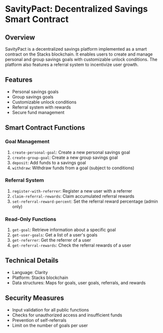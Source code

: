 # SavityPact: Decentralized Savings Smart Contract

## Overview

SavityPact is a decentralized savings platform implemented as a smart contract on the Stacks blockchain. It enables users to create and manage personal and group savings goals with customizable unlock conditions. The platform also features a referral system to incentivize user growth.

## Features

- Personal savings goals
- Group savings goals
- Customizable unlock conditions
- Referral system with rewards
- Secure fund management

## Smart Contract Functions

### Goal Management

1. `create-personal-goal`: Create a new personal savings goal
2. `create-group-goal`: Create a new group savings goal
3. `deposit`: Add funds to a savings goal
4. `withdraw`: Withdraw funds from a goal (subject to conditions)

### Referral System

1. `register-with-referrer`: Register a new user with a referrer
2. `claim-referral-rewards`: Claim accumulated referral rewards
3. `set-referral-reward-percent`: Set the referral reward percentage (admin only)

### Read-Only Functions

1. `get-goal`: Retrieve information about a specific goal
2. `get-user-goals`: Get a list of a user's goals
3. `get-referrer`: Get the referrer of a user
4. `get-referral-rewards`: Check the referral rewards of a user

## Technical Details

- Language: Clarity
- Platform: Stacks blockchain
- Data structures: Maps for goals, user goals, referrals, and rewards

## Security Measures

- Input validation for all public functions
- Checks for unauthorized access and insufficient funds
- Prevention of self-referrals
- Limit on the number of goals per user

